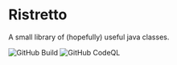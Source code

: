 # Ristretto
A small library of (hopefully) useful java classes.

![GitHub Build](https://img.shields.io/github/workflow/status/thomasleplus/ristretto/Java%20CI%20with%20Maven)
![GitHub CodeQL](https://img.shields.io/github/workflow/status/thomasleplus/ristretto/CodeQL)
